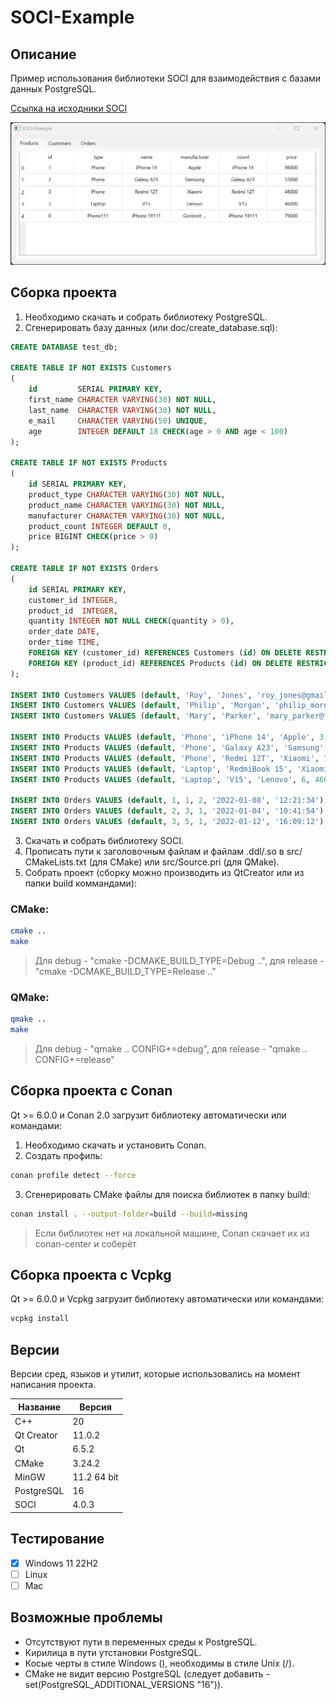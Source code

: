 # SOCI-Example

## Описание

Пример использования библиотеки SOCI для взаимодействия с базами данных PostgreSQL.

[Ссылка на исходники SOCI](https://github.com/SOCI/soci "SOCI")

![alt text](doc/SOCI-Example.png)

## Сборка проекта

1. Необходимо скачать и собрать библиотеку PostgreSQL.
2. Сгенерировать базу данных (или doc/create_database.sql):

``` sql
CREATE DATABASE test_db;

CREATE TABLE IF NOT EXISTS Customers
(
    id         SERIAL PRIMARY KEY,
    first_name CHARACTER VARYING(30) NOT NULL,
    last_name  CHARACTER VARYING(30) NOT NULL,
    e_mail     CHARACTER VARYING(50) UNIQUE,
    age        INTEGER DEFAULT 18 CHECK(age > 0 AND age < 100)
);

CREATE TABLE IF NOT EXISTS Products
(
    id SERIAL PRIMARY KEY,
    product_type CHARACTER VARYING(30) NOT NULL,
    product_name CHARACTER VARYING(30) NOT NULL,
    manufacturer CHARACTER VARYING(30) NOT NULL,
    product_count INTEGER DEFAULT 0,
    price BIGINT CHECK(price > 0)
);

CREATE TABLE IF NOT EXISTS Orders
(
    id SERIAL PRIMARY KEY,
    customer_id INTEGER,
    product_id  INTEGER,
    quantity INTEGER NOT NULL CHECK(quantity > 0),
    order_date DATE,
    order_time TIME,
    FOREIGN KEY (customer_id) REFERENCES Customers (id) ON DELETE RESTRICT,
    FOREIGN KEY (product_id) REFERENCES Products (id) ON DELETE RESTRICT
);

INSERT INTO Customers VALUES (default, 'Roy', 'Jones', 'roy_jones@gmail.com', 19);
INSERT INTO Customers VALUES (default, 'Philip', 'Morgan', 'philip_morgan@yandex.com', 24);
INSERT INTO Customers VALUES (default, 'Mary', 'Parker', 'mary_parker@free.com', 43);

INSERT INTO Products VALUES (default, 'Phone', 'iPhone 14', 'Apple', 3, 98000);
INSERT INTO Products VALUES (default, 'Phone', 'Galaxy A23', 'Samsung', 2, 55000);
INSERT INTO Products VALUES (default, 'Phone', 'Redmi 12T', 'Xiaomi', 7, 46000);
INSERT INTO Products VALUES (default, 'Laptop', 'RedmiBook 15', 'Xiaomi', 4, 46000);
INSERT INTO Products VALUES (default, 'Laptop', 'V15', 'Lenovo', 6, 46000);

INSERT INTO Orders VALUES (default, 1, 1, 2, '2022-01-08', '12:21:34');
INSERT INTO Orders VALUES (default, 2, 3, 1, '2022-01-04', '10:41:54');
INSERT INTO Orders VALUES (default, 3, 5, 1, '2022-01-12', '16:09:12');
```
3. Скачать и собрать библиотеку SOCI.
4. Прописать пути к заголовочным файлам и файлам .ddl/.so в src/СMakeLists.txt (для CMake) или src/Source.pri (для QMake).
5. Собрать проект (cборку можно производить из QtCreator или из папки build коммандами):

### CMake:

```bash
cmake ..
make
```
> Для debug - "cmake -DCMAKE_BUILD_TYPE=Debug ..", для release - "cmake -DCMAKE_BUILD_TYPE=Release .."

### QMake:

```bash
qmake ..
make
```
> Для debug - "qmake .. CONFIG+=debug", для release - "qmake .. CONFIG+=release"

## Сборка проекта с Conan

Qt >= 6.0.0 и Conan 2.0 загрузит библиотеку автоматически или командами:

1. Необходимо скачать и установить Conan.
2. Создать профиль:

```bash
conan profile detect --force
```

3. Сгенерировать CMake файлы для поиска библиотек в папку build:

```bash
conan install . --output-folder=build --build=missing
```

> Если библиотек нет на локальной машине, Conan скачает их из conan-center и соберёт

## Сборка проекта с Vcpkg

Qt >= 6.0.0 и Vcpkg загрузит библиотеку автоматически или командами:

```bash
vcpkg install
```

## Версии

Версии сред, языков и утилит, которые использовались на момент написания проекта.

| Название   | Версия               |
| -----------|----------------------|
| C++        | 20                   |
| Qt Creator | 11.0.2               |
| Qt         | 6.5.2                |
| CMake      | 3.24.2               |
| MinGW      | 11.2 64 bit          |
| PostgreSQL | 16                   |
| SOCI       | 4.0.3                |

## Тестирование

- [x] Windows 11 22H2
- [ ] Linux
- [ ] Mac

## Возможные проблемы

 - Отсутствуют пути в переменных среды к PostgreSQL.
 - Кирилица в пути утстановки PostgreSQL.
 - Косые черты в стиле Windows (\), необходимы в стиле Unix (/).
 - CMake не видит версию PostgreSQL (следует добавить - set(PostgreSQL_ADDITIONAL_VERSIONS "16")).